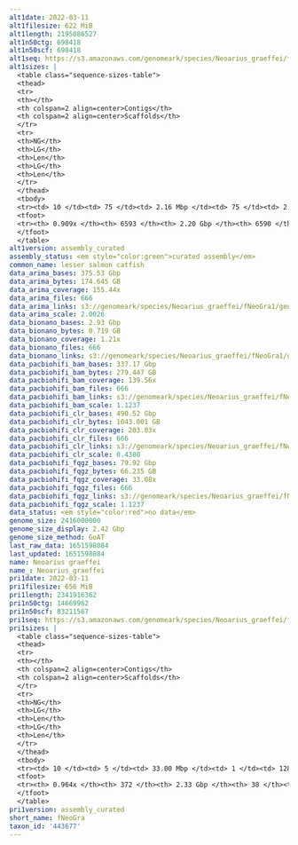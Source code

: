 ```yaml
---
alt1date: 2022-03-11
alt1filesize: 622 MiB
alt1length: 2195086527
alt1n50ctg: 698418
alt1n50scf: 698418
alt1seq: https://s3.amazonaws.com/genomeark/species/Neoarius_graeffei/fNeoGra1/assembly_curated/fNeoGra1.alt.cur.20220311.fasta.gz
alt1sizes: |
  <table class="sequence-sizes-table">
  <thead>
  <tr>
  <th></th>
  <th colspan=2 align=center>Contigs</th>
  <th colspan=2 align=center>Scaffolds</th>
  </tr>
  <tr>
  <th>NG</th>
  <th>LG</th>
  <th>Len</th>
  <th>LG</th>
  <th>Len</th>
  </tr>
  </thead>
  <tbody>
  <tr><td> 10 </td><td> 75 </td><td> 2.16 Mbp </td><td> 75 </td><td> 2.16 Mbp </td></tr>  <tr><td> 20 </td><td> 212 </td><td> 1.50 Mbp </td><td> 212 </td><td> 1.50 Mbp </td></tr>  <tr><td> 30 </td><td> 398 </td><td> 1.15 Mbp </td><td> 397 </td><td> 1.16 Mbp </td></tr>  <tr><td> 40 </td><td> 636 </td><td> 0.90 Mbp </td><td> 635 </td><td> 0.90 Mbp </td></tr>  <tr style="background-color:#cccccc;"><td> 50 </td><td> 941 </td><td> 0.70 Mbp </td><td> 941 </td><td> 0.70 Mbp </td></tr>  <tr><td> 60 </td><td> 1340 </td><td> 0.52 Mbp </td><td> 1340 </td><td> 0.52 Mbp </td></tr>  <tr><td> 70 </td><td> 1896 </td><td> 363.19 Kbp </td><td> 1894 </td><td> 363.28 Kbp </td></tr>  <tr><td> 80 </td><td> 2796 </td><td> 187.70 Kbp </td><td> 2795 </td><td> 187.70 Kbp </td></tr>  <tr><td> 90 </td><td> 5754 </td><td> 32.88 Kbp </td><td> 5753 </td><td> 32.88 Kbp </td></tr>  <tr><td> 100 </td><td> 0 </td><td>  </td><td> 0 </td><td>  </td></tr>  </tbody>
  <tfoot>
  <tr><th> 0.909x </th><th> 6593 </th><th> 2.20 Gbp </th><th> 6590 </th><th> 2.20 Gbp </th></tr>
  </tfoot>
  </table>
alt1version: assembly_curated
assembly_status: <em style="color:green">curated assembly</em>
common_name: lesser salmon catfish
data_arima_bases: 375.53 Gbp
data_arima_bytes: 174.645 GB
data_arima_coverage: 155.44x
data_arima_files: 666
data_arima_links: s3://genomeark/species/Neoarius_graeffei/fNeoGra1/genomic_data/arima/<br>
data_arima_scale: 2.0026
data_bionano_bases: 2.93 Gbp
data_bionano_bytes: 0.719 GB
data_bionano_coverage: 1.21x
data_bionano_files: 666
data_bionano_links: s3://genomeark/species/Neoarius_graeffei/fNeoGra1/genomic_data/bionano/<br>
data_pacbiohifi_bam_bases: 337.17 Gbp
data_pacbiohifi_bam_bytes: 279.447 GB
data_pacbiohifi_bam_coverage: 139.56x
data_pacbiohifi_bam_files: 666
data_pacbiohifi_bam_links: s3://genomeark/species/Neoarius_graeffei/fNeoGra1/genomic_data/pacbio_hifi/<br>
data_pacbiohifi_bam_scale: 1.1237
data_pacbiohifi_clr_bases: 490.52 Gbp
data_pacbiohifi_clr_bytes: 1043.001 GB
data_pacbiohifi_clr_coverage: 203.03x
data_pacbiohifi_clr_files: 666
data_pacbiohifi_clr_links: s3://genomeark/species/Neoarius_graeffei/fNeoGra1/genomic_data/pacbio_hifi/<br>
data_pacbiohifi_clr_scale: 0.4380
data_pacbiohifi_fqgz_bases: 79.92 Gbp
data_pacbiohifi_fqgz_bytes: 66.235 GB
data_pacbiohifi_fqgz_coverage: 33.08x
data_pacbiohifi_fqgz_files: 666
data_pacbiohifi_fqgz_links: s3://genomeark/species/Neoarius_graeffei/fNeoGra1/genomic_data/pacbio_hifi/<br>
data_pacbiohifi_fqgz_scale: 1.1237
data_status: <em style="color:red">no data</em>
genome_size: 2416000000
genome_size_display: 2.42 Gbp
genome_size_method: GoAT
last_raw_data: 1651598084
last_updated: 1651598084
name: Neoarius graeffei
name_: Neoarius_graeffei
pri1date: 2022-03-11
pri1filesize: 656 MiB
pri1length: 2341916362
pri1n50ctg: 14669962
pri1n50scf: 83211567
pri1seq: https://s3.amazonaws.com/genomeark/species/Neoarius_graeffei/fNeoGra1/assembly_curated/fNeoGra1.pri.cur.20220311.fasta.gz
pri1sizes: |
  <table class="sequence-sizes-table">
  <thead>
  <tr>
  <th></th>
  <th colspan=2 align=center>Contigs</th>
  <th colspan=2 align=center>Scaffolds</th>
  </tr>
  <tr>
  <th>NG</th>
  <th>LG</th>
  <th>Len</th>
  <th>LG</th>
  <th>Len</th>
  </tr>
  </thead>
  <tbody>
  <tr><td> 10 </td><td> 5 </td><td> 33.00 Mbp </td><td> 1 </td><td> 128.05 Mbp </td></tr>  <tr><td> 20 </td><td> 13 </td><td> 23.61 Mbp </td><td> 3 </td><td> 116.86 Mbp </td></tr>  <tr><td> 30 </td><td> 24 </td><td> 20.98 Mbp </td><td> 6 </td><td> 101.09 Mbp </td></tr>  <tr><td> 40 </td><td> 37 </td><td> 17.63 Mbp </td><td> 8 </td><td> 94.38 Mbp </td></tr>  <tr style="background-color:#cccccc;"><td> 50 </td><td> 52 </td><td style="background-color:#88ff88;"> 14.67 Mbp </td><td> 11 </td><td style="background-color:#88ff88;"> 83.21 Mbp </td></tr>  <tr><td> 60 </td><td> 70 </td><td> 12.08 Mbp </td><td> 14 </td><td> 77.72 Mbp </td></tr>  <tr><td> 70 </td><td> 94 </td><td> 8.08 Mbp </td><td> 17 </td><td> 70.27 Mbp </td></tr>  <tr><td> 80 </td><td> 129 </td><td> 5.70 Mbp </td><td> 21 </td><td> 61.23 Mbp </td></tr>  <tr><td> 90 </td><td> 191 </td><td> 2.34 Mbp </td><td> 25 </td><td> 57.12 Mbp </td></tr>  <tr><td> 100 </td><td> 0 </td><td>  </td><td> 0 </td><td>  </td></tr>  </tbody>
  <tfoot>
  <tr><th> 0.964x </th><th> 372 </th><th> 2.33 Gbp </th><th> 38 </th><th> 2.34 Gbp </th></tr>
  </tfoot>
  </table>
pri1version: assembly_curated
short_name: fNeoGra
taxon_id: '443677'
---
```

